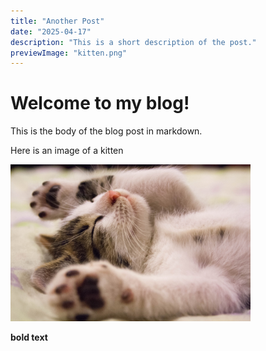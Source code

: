 ```yaml
---
title: "Another Post"
date: "2025-04-17"
description: "This is a short description of the post."
previewImage: "kitten.png"
---
```


# Welcome to my blog!

This is the body of the blog post in markdown.

Here is an image of a kitten

![alt text](https://raw.githubusercontent.com/Murasaki-Labs/blog_articles_static/refs/heads/main/articles/another-post/kitten.png)

<b>bold text</b>